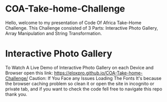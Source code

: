 # COA-Take-home-Challenge
Hello, welcome to my presentation of Code Of Africa Take-Home Challenge. This Challenge consisted of 3 Parts: Interactive Photo Gallery, Array Manipulation and String Transformation.

# Interactive Photo Gallery
To Watch A Live Demo of Interactive Photo Gallery on each Device and Browser 
open this link: https://eloxpro.github.io/COA-Take-home-Challenge/ 
Caution: If You Face any Issues Loading The Fonts It's because the browser caching problem so clean it or open the site in incognito or private tab, and if you want to check the code fell free to navigate this repo thank you.
